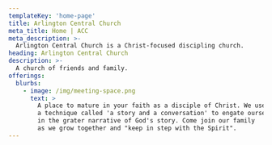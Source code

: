 ```yaml
---
templateKey: 'home-page'
title: Arlington Central Church
meta_title: Home | ACC
meta_description: >-
  Arlington Central Church is a Christ-focused discipling church.
heading: Arlington Central Church
description: >-
  A church of friends and family.
offerings:
  blurbs:
    - image: /img/meeting-space.png
      text: >
        A place to mature in your faith as a disciple of Christ. We use
        a technique called 'a story and a conversation' to engate ourselves
        in the grater narrative of God's story. Come join our family
        as we grow together and "keep in step with the Spirit".
---
```


